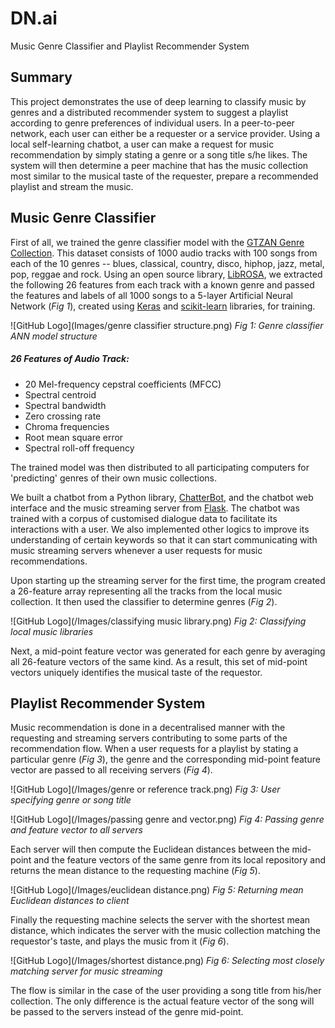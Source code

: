 # DN.ai
Music Genre Classifier and Playlist Recommender System

## Summary

This project demonstrates the use of deep learning to classify music by genres and a distributed recommender system to suggest a playlist according to genre preferences of individual users. In a peer-to-peer network, each user can either be a requester or a service provider. Using a local self-learning chatbot, a user can make a request for music recommendation by simply stating a genre or a song title s/he likes. The system will then determine a peer machine that has the music collection most similar to the musical taste of the requester, prepare a recommended playlist and stream the music.

## Music Genre Classifier

First of all, we trained the genre classifier model with the [GTZAN Genre Collection](http://marsyas.info/downloads/datasets.html). This dataset consists of 1000 audio tracks with 100 songs from each of the 10 genres -- blues, classical, country, disco, hiphop, jazz, metal, pop, reggae and rock. Using an open source library, [LibROSA](https://librosa.github.io/librosa/), we extracted the following 26 features from each track with a known genre and passed the features and labels of all 1000 songs to a 5-layer Artificial Neural Network (*Fig 1*), created using [Keras](https://keras.io/) and [scikit-learn](https://scikit-learn.org/stable/index.html) libraries, for training.

![GitHub Logo](Images/genre classifier structure.png)
*Fig 1: Genre classifier ANN model structure*

##### 26 Features of Audio Track:
* 20 Mel-frequency cepstral coefficients (MFCC)
* Spectral centroid
* Spectral bandwidth
* Zero crossing rate
* Chroma frequencies
* Root mean square error
* Spectral roll-off frequency

The trained model was then distributed to all participating computers for 'predicting' genres of their own music collections.

We built a chatbot from a Python library, [ChatterBot](https://chatterbot.readthedocs.io/en/stable/index.html), and the chatbot web interface and the music streaming server from [Flask](http://flask.pocoo.org/docs/1.0/). The chatbot was trained with a corpus of customised dialogue data to facilitate its interactions with a user. We also implemented other logics to improve its understanding of certain keywords so that it can start communicating with music streaming servers whenever a user requests for music recommendations.

Upon starting up the streaming server for the first time, the program created a 26-feature array representing all the tracks from the local music collection. It then used the classifier to determine genres (*Fig 2*).

![GitHub Logo](/Images/classifying music library.png)
*Fig 2: Classifying local music libraries*

Next, a mid-point feature vector was generated for each genre by averaging all 26-feature vectors of the same kind. As a result, this set of mid-point vectors uniquely identifies the musical taste of the requestor.

## Playlist Recommender System

Music recommendation is done in a decentralised manner with the requesting and streaming servers contributing to some parts of the recommendation flow. When a user requests for a playlist by stating a particular genre (*Fig 3*), the genre and the corresponding mid-point feature vector are passed to all receiving servers (*Fig 4*).

![GitHub Logo](/Images/genre or reference track.png)
*Fig 3: User specifying genre or song title*

![GitHub Logo](/Images/passing genre and vector.png)
*Fig 4: Passing genre and feature vector to all servers*

Each server will then compute the Euclidean distances between the mid-point and the feature vectors of the same genre from its local repository and returns the mean distance to the requesting machine (*Fig 5*).

![GitHub Logo](/Images/euclidean distance.png)
*Fig 5: Returning mean Euclidean distances to client*

Finally the requesting machine selects the server with the shortest mean distance, which indicates the server with the music collection matching the requestor's taste, and plays the music from it (*Fig 6*).

![GitHub Logo](/Images/shortest distance.png)
*Fig 6: Selecting most closely matching server for music streaming*

The flow is similar in the case of the user providing a song title from his/her collection. The only difference is the actual feature vector of the song will be passed to the servers instead of the genre mid-point.
